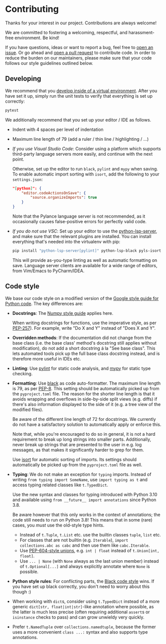 <!--
 ~ Copyright DB InfraGO AG and contributors
 ~ SPDX-License-Identifier: Apache-2.0
 -->

# Contributing

Thanks for your interest in our project. Contributions are always welcome!

We are committed to fostering a welcoming, respectful, and harassment-free
environment. Be kind!

If you have questions, ideas or want to report a bug, feel free to [open an
issue]. Or go ahead and [open a pull request] to contribute code. In order to
reduce the burden on our maintainers, please make sure that your code follows
our style guidelines outlined below.

<!-- prettier-ignore -->
[open an issue]:
  https://github.com/DSD-DBS/raillabel/issues
[open a pull request]:
  https://github.com/DSD-DBS/raillabel/pulls

## Developing

We recommend that you
[develop inside of a virtual environment](README.md#installation). After you
have set it up, simply run the unit tests to verify that everything is set up
correctly:

```zsh
pytest
```

We additionally recommend that you set up your editor / IDE as follows.

- Indent with 4 spaces per level of indentation

- Maximum line length of 79 (add a ruler / thin line / highlighting / ...)

- _If you use Visual Studio Code_: Consider using a platform which supports
  third-party language servers more easily, and continue with the next point.

  Otherwise, set up the editor to run `black`, `pylint` and `mypy` when saving.
  To enable automatic import sorting with `isort`, add the following to your
  `settings.json`:

  ```json
  "[python]": {
      "editor.codeActionsOnSave": {
          "source.organizeImports": true
      }
  }
  ```

  Note that the Pylance language server is not recommended, as it occasionally
  causes false-positive errors for perfectly valid code.

- _If you do not use VSC_: Set up your editor to use the [python-lsp-server],
  and make sure that the relevant plugins are installed. You can install
  everything that's needed into the virtualenv with pip:

  [python-lsp-server]: https://github.com/python-lsp/python-lsp-server

  ```zsh
  pip install "python-lsp-server[pylint]" python-lsp-black pyls-isort pylsp-mypy
  ```

  This will provide as-you-type linting as well as automatic formatting on
  save. Language server clients are available for a wide range of editors, from
  Vim/Emacs to PyCharm/IDEA.

## Code style

We base our code style on a modified version of the
[Google style guide for Python code](https://google.github.io/styleguide/pyguide.html).
The key differences are:

- **Docstrings**: The [Numpy style guide] applies here.

  [numpy style guide]:
    https://numpydoc.readthedocs.io/en/latest/format.html#docstring-standard

  When writing docstrings for functions, use the imperative style, as per
  [PEP-257]). For example, write "Do X and Y" instead of "Does X and Y".

  [pep-257]: https://peps.python.org/pep-0257/

- **Overridden methods**: If the documentation did not change from the base
  class (i.e. the base class' method's docstring still applies without
  modification), do not add a short docstring á la "See base class". This lets
  automated tools pick up the full base class docstring instead, and is
  therefore more useful in IDEs etc.

- **Linting**: Use [pylint] for static code analysis, and [mypy] for static
  type checking.

  [pylint]: https://github.com/PyCQA/pylint
  [mypy]: https://github.com/python/mypy

- **Formatting**: Use [black] as code auto-formatter. The maximum line length
  is 79, as per [PEP-8]. This setting should be automatically picked up from
  the `pyproject.toml` file. The reason for the shorter line length is that it
  avoids wrapping and overflows in side-by-side split views (e.g. diffs) if
  there's also information displayed to the side of it (e.g. a tree view of the
  modified files).

  [black]: https://github.com/psf/black
  [pep-8]: https://www.python.org/dev/peps/pep-0008/

  Be aware of the different line length of 72 for docstrings. We currently do
  not have a satisfactory solution to automatically apply or enforce this.

  Note that, while you're encouraged to do so in general, it is not a hard
  requirement to break up long strings into smaller parts. Additionally, never
  break up strings that are presented to the user in e.g. log messages, as that
  makes it significantly harder to grep for them.

  Use [isort] for automatic sorting of imports. Its settings should
  automatically be picked up from the `pyproject.toml` file as well.

  [isort]: https://github.com/PyCQA/isort

- **Typing**: We do not make an exception for `typing` imports. Instead of
  writing `from typing import SomeName`, use `import typing as t` and access
  typing related classes like `t.TypedDict`.

  <!-- prettier-ignore -->

  Use the new syntax and classes for typing introduced with Python 3.10 and available using
  `from __future__ import annotations` since Python 3.8.

  Be aware however that this only works in the context of annotations; the code
  still needs to run on Python 3.8! This means that in some (rare) cases, you _must_ use the
  old-style type hints.

  - Instead of `t.Tuple`, `t.List` etc. use the builtin classes `tuple`, `list`
    etc.
  - For classes that are not builtin (e.g. `Iterable`),
    `import collections.abc as cabc` and then use them like `cabc.Iterable`.
  - Use [PEP-604-style unions], e.g. `int | float` instead of
    `t.Union[int, float]`.
  - Use `... | None` (with `None` always as the last union member) instead of
    `t.Optional[...]` and always explicitly annotate where `None` is possible.

  [pep-604-style unions]: https://www.python.org/dev/peps/pep-0604/

- **Python style rules**: For conflicting parts, the [Black code style] wins.
  If you have set up black correctly, you don't need to worry about this though
  :)

  [black code style]:
    https://black.readthedocs.io/en/stable/the_black_code_style/current_style.html

- When working with `dict`s, consider using `t.TypedDict` instead of a more
  generic `dict[str, float|int|str]`-like annotation where possible, as the
  latter is much less precise (often requiring additional `assert`s or
  `isinstance` checks to pass) and can grow unwieldy very quickly.

- Prefer `t.NamedTuple` over `collections.namedtuple`, because the former uses
  a more convenient `class ...:` syntax and also supports type annotations.
